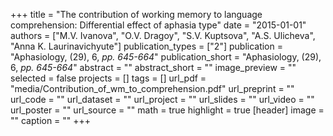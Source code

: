 +++
title = "The contribution of working memory to language comprehension: Differential effect of aphasia type"
date = "2015-01-01"
authors = ["M.V. Ivanova", "O.V. Dragoy", "S.V. Kuptsova", "A.S. Ulicheva", "Anna K. Laurinavichyute"]
publication_types = ["2"]
publication = "Aphasiology, (29), 6, _pp. 645-664_"
publication_short = "Aphasiology, (29), 6, _pp. 645-664_"
abstract = ""
abstract_short = ""
image_preview = ""
selected = false
projects = []
tags = []
url_pdf = "media/Contribution_of_wm_to_comprehension.pdf"
url_preprint = ""
url_code = ""
url_dataset = ""
url_project = ""
url_slides = ""
url_video = ""
url_poster = ""
url_source = ""
math = true
highlight = true
[header]
image = ""
caption = ""
+++
